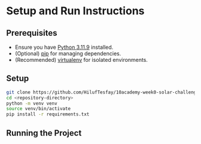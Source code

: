 # Setup and Run Instructions

## Prerequisites

- Ensure you have [Python 3.11.9](https://www.python.org/downloads/) installed.
- (Optional) [pip](https://pip.pypa.io/en/stable/) for managing dependencies.
- (Recommended) [virtualenv](https://virtualenv.pypa.io/en/latest/) for isolated environments.

## Setup

```bash
git clone https://github.com/HilufTesfay/10academy-week0-solar-challenge
cd <repository-directory>
python -m venv venv
source venv/bin/activate
pip install -r requirements.txt
```

## Running the Project
